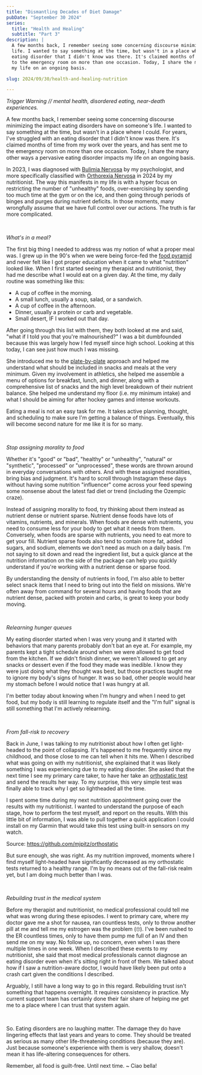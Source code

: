 ```yaml
---
title: "Dismantling Decades of Diet Damage"
pubDate: "September 30 2024"
series:
  title: "Health and Healing"
  subtitle: "Part 3"
description: |
  A few months back, I remember seeing some concerning discourse minimizing the impact eating disorders have on someone's
  life. I wanted to say something at the time, but wasn't in a place where I could. For years, I've struggled with an
  eating disorder that I didn't know was there. It's claimed months of time from my work over the years, and has sent me
  to the emergency room on more than one occasion. Today, I share the many other ways a pervasive eating disorder impacts
  my life on an ongoing basis.

slug: 2024/09/30/health-and-healing-nutrition

---
```



_Trigger Warning // mental health, disordered eating, near-death experiences._

A few months back, I remember seeing some concerning discourse minimizing the impact eating disorders have on someone's
life. I wanted to say something at the time, but wasn't in a place where I could. For years, I've struggled with an
eating disorder that I didn't know was there. It's claimed months of time from my work over the years, and has sent me
to the emergency room on more than one occasion. Today, I share the many other ways a pervasive eating disorder impacts
my life on an ongoing basis.

In 2023, I was diagnosed with [Bulimia Nervosa][] by my psychologist, and more specifically classified with 
[Orthorexia Nervosa][] in 2024 by my nutritionist. The way this manifests in my life is with a hyper focus on 
restricting the number of "unhealthy" foods, over-exercising by spending too much time at the gym or on the ice, and 
then going through periods of binges and purges during nutrient deficits. In those moments, many wrongfully assume that 
we have full control over our actions. The truth is far more complicated.

[Bulimia Nervosa]: https://en.wikipedia.org/wiki/Bulimia_nervosa
[Orthorexia Nervosa]: https://www.ncbi.nlm.nih.gov/pmc/articles/PMC6370446/

<br/>

_What's in a meal?_

The first big thing I needed to address was my notion of what a proper meal was. I grew up in the 90's when we were 
being force-fed the [food pyramid][] and never felt like I got proper education when it came to what "nutrition" looked 
like. When I first started seeing my therapist and nutritionist, they had me describe what I would eat on a given day. 
At the time, my daily routine was something like this:

- A cup of coffee in the morning.
- A small lunch, usually a soup, salad, or a sandwich.
- A cup of coffee in the afternoon.
- Dinner, usually a protein or carb and vegetable.
- Small desert, IF I worked out that day.

After going through this list with them, they both looked at me and said, "what if I told you that you're malnourished?"
I was a bit dumbfounded because this was largely how I fed myself since high school. Looking at this today, I can see
just how much I was missing.

She introduced me to the [plate-by-plate][] approach and helped me understand what should be included in snacks and
meals at the very minimum. Given my involvement in athletics, she helped me assemble a menu of options for breakfast,
lunch, and dinner, along with a comprehensive list of snacks and the high level breakdown of their nutrient balance. She
helped me understand my floor (i.e. my minimum intake) and what I should be aiming for after hockey games and intense
workouts.

Eating a meal is not an easy task for me. It takes active planning, thought, and scheduling to make sure I'm getting a
balance of things. Eventually, this will become second nature for me like it is for so many.

[food pyramid]: https://en.wikipedia.org/wiki/Food_pyramid_(nutrition)#Criticism_and_controversy
[plate-by-plate]: https://www.platebyplateapproach.com/

<br/>

_Stop assigning morality to food_

Whether it's "good" or "bad", "healthy" or "unhealthy", "natural" or "synthetic", "processed" or "unprocessed", these
words are thrown around in everyday conversations with others. And with these assigned moralities, bring bias and
judgment. It's hard to scroll through Instagram these days without having some nutrition "influencer" come across your
feed spewing some nonsense about the latest fad diet or trend (including the Ozempic craze).

Instead of assigning morality to food, try thinking about them instead as nutrient dense or nutrient sparse. Nutrient
dense foods have lots of vitamins, nutrients, and minerals. When foods are dense with nutrients, you need to consume
less for your body to get what it needs from them. Conversely, when foods are sparse with nutrients, you need to eat
more to get your fill. Nutrient sparse foods also tend to contain more fat, added sugars, and sodium, elements we don't
need as much on a daily basis. I'm not saying to sit down and read the ingredient list, but a quick glance at the
nutrition information on the side of the package can help you quickly understand if you're working with a nutrient dense
or sparse food.

By understanding the density of nutrients in food, I'm also able to better select snack items that I need to bring out
into the field on missions. We're often away from command for several hours and having foods that are nutrient dense,
packed with protein and carbs, is great to keep your body moving.

<br/>

_Relearning hunger queues_

My eating disorder started when I was very young and it started with behaviors that many parents probably don't bat an
eye at. For example, my parents kept a tight schedule around when we were allowed to get food from the kitchen. If we
didn't finish dinner, we weren't allowed to get any snacks or dessert even if the food they made was inedible. I know
they were just doing what they thought was best, but those practices taught me to ignore my body's signs of hunger. It
was so bad, other people would hear my stomach before I would notice that I was hungry at all.

I'm better today about knowing when I'm hungry and when I need to get food, but my body is still learning to regulate
itself and the "I'm full" signal is still something that I'm actively relearning.

<br/>

_From fall-risk to recovery_

Back in June, I was talking to my nutritionist about how I often get light-headed to the point of collapsing. It's
happened to me frequently since my childhood, and those close to me can tell when it hits me. When I described what was
going on with my nutritionist, she explained that it was likely something I was experiencing due to my eating disorder.
She asked that the next time I see my primary care taker, to have her take an [orthostatic test][] and send the results
her way. To my surprise, this very simple test was finally able to track why I get so lightheaded all the time.

I spent some time during my next nutrition appointment going over the results with my nutritionist. I wanted to
understand the purpose of each stage, how to perform the test myself, and report on the results. With this little bit of
information, I was able to pull together a quick application I could install on my Garmin that would take this test
using built-in sensors on my watch.

Source: https://github.com/mjpitz/orthostatic

But sure enough, she was right. As my nutrition improved, moments where I find myself light-headed have significantly
decreased as my orthostatic tests returned to a healthy range. I'm by no means out of the fall-risk realm yet, but I am
doing much better than I was.

[orthostatic test]: https://www.ahrq.gov/patient-safety/settings/hospital/fall-prevention/toolkit/orthostatic-vital-sign.html

<br/>

_Rebuilding trust in the medical system_

Before my therapist and nutritionist, no medical professional could tell me what was wrong during these episodes. I went
to primary care, where my doctor gave me a shot for nausea, ran countless tests, only to throw another pill at me and
tell me my estrogen was the problem (🙄). I've been rushed to the ER countless times, only to have them pump me full of
an IV and then send me on my way. No follow up, no concern, even when I was there multiple times in one week. When I
described these events to my nutritionist, she said that most medical professionals cannot diagnose an eating disorder
even when it's sitting right in front of them. We talked about how if I saw a nutrition-aware doctor, I would have
likely been put onto a crash cart given the conditions I described.

Arguably, I still have a long way to go in this regard. Rebuilding trust isn't something that happens overnight. It
requires consistency in practice. My current support team has certainly done their fair share of helping me get me to a
place where I can trust that system again.

<br/>

So. Eating disorders are no laughing matter. The damage they do have lingering effects that last years and years to 
come. They should be treated as serious as many other life-threatening conditions (because they are). Just because
someone's experience with them is very shallow, doesn't mean it has life-altering consequences for others.

Remember, all food is guilt-free. Until next time. ~ Ciao bella!
